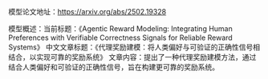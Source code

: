 模型论文地址：https://arxiv.org/abs/2502.19328

模型概述：当前标题：《Agentic Reward Modeling: Integrating Human Preferences with Verifiable Correctness Signals for Reliable Reward Systems》
中文文章标题：《代理奖励建模：将人类偏好与可验证的正确性信号相结合，以实现可靠的奖励系统》
文章内容：提出了一种代理奖励建模方法，通过结合人类偏好和可验证的正确性信号，旨在构建更可靠的奖励系统。

